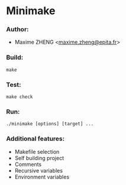 # Minimake

### Author:

* Maxime ZHENG \<maxime.zheng@epita.fr\>

### Build:

```
make
```

### Test:

```
make check
```

### Run:

```
./minimake [options] [target] ...
```
### Additional features:

* Makefile selection
* Self building project
* Comments
* Recursive variables
* Environment variables
